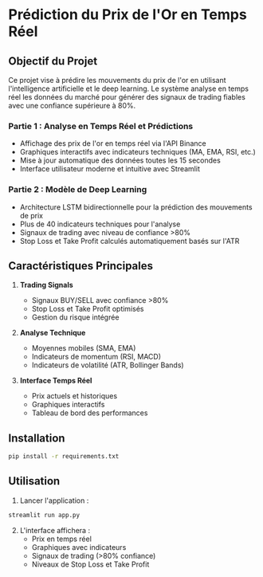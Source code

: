 # Prédiction du Prix de l'Or en Temps Réel

## Objectif du Projet
Ce projet vise à prédire les mouvements du prix de l'or en utilisant l'intelligence artificielle et le deep learning. Le système analyse en temps réel les données du marché pour générer des signaux de trading fiables avec une confiance supérieure à 80%.

### Partie 1 : Analyse en Temps Réel et Prédictions
- Affichage des prix de l'or en temps réel via l'API Binance
- Graphiques interactifs avec indicateurs techniques (MA, EMA, RSI, etc.)
- Mise à jour automatique des données toutes les 15 secondes
- Interface utilisateur moderne et intuitive avec Streamlit

### Partie 2 : Modèle de Deep Learning
- Architecture LSTM bidirectionnelle pour la prédiction des mouvements de prix
- Plus de 40 indicateurs techniques pour l'analyse
- Signaux de trading avec niveau de confiance >80%
- Stop Loss et Take Profit calculés automatiquement basés sur l'ATR

## Caractéristiques Principales
1. **Trading Signals**
   - Signaux BUY/SELL avec confiance >80%
   - Stop Loss et Take Profit optimisés
   - Gestion du risque intégrée

2. **Analyse Technique**
   - Moyennes mobiles (SMA, EMA)
   - Indicateurs de momentum (RSI, MACD)
   - Indicateurs de volatilité (ATR, Bollinger Bands)

3. **Interface Temps Réel**
   - Prix actuels et historiques
   - Graphiques interactifs
   - Tableau de bord des performances

## Installation
```bash
pip install -r requirements.txt
```

## Utilisation
1. Lancer l'application :
```bash
streamlit run app.py
```

2. L'interface affichera :
   - Prix en temps réel
   - Graphiques avec indicateurs
   - Signaux de trading (>80% confiance)
   - Niveaux de Stop Loss et Take Profit

